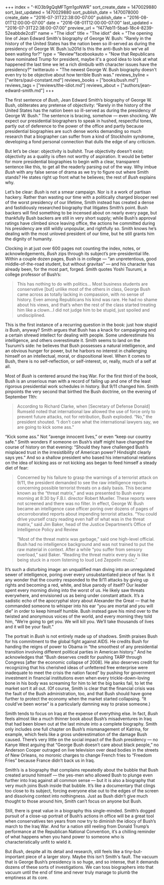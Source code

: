 +++
index = "-KO3b9gQqMFTgm1goNWR"
sort_create_date = 1470029880
sort_last_updated = 1470029880
sort_publish_date = 1470078000
create_date = "2016-07-31T22:38:00-07:00"
publish_date = "2016-08-01T12:00:00-07:00"
date = "2016-08-01T12:00:00-07:00"
last_updated = "2016-07-31T22:38:00-07:00"
preview_url = "f477eb11-5bad-18c4-8239-52eabbde2cd1"
name = "The idiot"
title = "The idiot"
dek = "The opening line of Jean Edward Smith's biography of George W. Bush: \"Rarely in the history of the United States has the nation been so ill-served as during the presidency of George W. Bush.\u201d Is this the anti-Bush bio we've all been waiting for?"
type = "Review"facebookauto = "Now that Republicans have nominated Trump for president, maybe it's a good idea to look at what happened the last time we let a rich dimbulb with character issues have the presidency?"
twitterauto = "The newest George W. Bush biography doesn't even try to be objective about how terrible Bush was."
reviews_byline = ["writers/paul-constant.md"]
reviews_books = ["books/bush.md"]
reviews_tags = ["reviews/the-idiot.md"]
reviews_about = ["authors/jean-edward-smith.md"]
+++

The first sentence of *Bush*, Jean Edward Smith’s biography of George W. Bush, obliterates any pretense of objectivity: “Rarely in the history of the United States has the nation been so ill-served as during the presidency of George W. Bush.” The sentence is bracing, somehow — even shocking. We expect our presidential biographers to speak in hushed, respectful tones, partly out of deference to the power of the office and partly because presidential biographies are such dense works demanding so much research that a biographer can suffer from a kind of Stockholm syndrome, developing a fond personal connection that dulls the edge of any criticism.

But let’s be clear: objectivity is bullshit. True objectivity doesn’t exist; objectivity as a quality is often not worthy of aspiration. It would be better for more presidential biographies to begin with a clear, transparent sentence like this, to get all the readerly parsing out of the way. Why imbue *Bush* with any false sense of drama as we try to figure out where Smith stands? He states right up front what he believes; the rest of *Bush* explains why.

Let’s be clear: *Bush* is not a smear campaign. Nor is it a work of partisan hackery. Rather than wasting our time with a politically charged blooper reel of the worst presidency of our lifetime, Smith instead has created a dense and fastidiously researched biography that litigates Smith’s point. Bush backers will find something to be incensed about on nearly every page, but thankfully Bush backers are still in very short supply; while Bush’s approval ratings have climbed since leaving office, the actions he committed during his presidency are still wildly unpopular, and rightfully so. Smith knows he’s dealing with the most unloved president of our time, but he still grants him the dignity of humanity.

Clocking in at just over 600 pages not counting the index, notes, or acknowledgements, *Bush* zips through its subject’s pre-presidential life. Within a couple dozen pages, Bush is in college — “an unpretentious, good middle-of-the-road student, but without gravitas” — and his character has already been, for the most part, forged. Smith quotes Yoshi Tsurumi, a college professor of Bush’s: 

<blockquote>This has nothing to do with politics… Most business students are conservative [but] unlike most of the others in class, George Bush came across as totally lacking in compassion, with no sense of history. Even among Republicans his kind was rare. He had no shame about his views, and that’s when the rest of the class started treating him like a clown…I did not judge him to be stupid, just spoiled and undisciplined.</blockquote>

This is the first instance of a recurring question in the book: just how stupid *is* Bush, anyway? Smith argues that Bush has a knack for campaigning and a certain shrewd intellect for dealing with people. Some underestimate his intelligence, and others overestimate it. Smith seems to land on the Tsurumi’s side: he believes that Bush possesses a natural intelligence, and an obvious hunger for power, but he harbors no interest in challenging himself on an intellectual, moral, or dispositional level. When it comes to Bush, there is no self-reflection, or self-interest, or, really, much of a self at all.

<div class="break"></div>

Most of *Bush* is centered around the Iraq War. For the first third of the book, Bush is an unserious man with a record of failing up and one of the least rigorous presidential work schedules in history. But 9/11 changed him. Smith pinpoints the very second that birthed the Bush doctrine, on the evening of September 11th:

<blockquote>According to Richard Clarke, when [Secretary of Defense Donald] Rumseld noted that international law allowed the use of force only to prevent future attacks, not for retribution, Bush exploded. “No,” the president shouted. “I don’t care what the international lawyers say, we are going to kick some ass.”</blockquote>

“Kick some ass.” Not “avenge innocent lives,” or even “keep our country safe.”  Smith wonders if someone on Bush’s staff might have changed the course of history on that evening: “Should they have challenged Bush’s misplaced trust in the irresistibility of American power? Hindsight clearly says yes.”  And so a shallow president who based his international relations on the idea of kicking ass or not kicking ass began to feed himself a steady diet of fear:

<blockquote><p>Concerned by his failure to grasp the warnings of a terrorist attack on 9/11, the president demanded to see the raw intelligence reports concerning possible terrorist threats on a daily basis. This became known as the “threat matrix,” and was presented to Bush every morning at 8:30 by F.B.I. director Robert Mueller. These reports were not screened and there was no filter. In effect, George W. Bush became an intelligence case officer poring over dozens of pages of uncorroborated reports about impending terrorist attacks. “You could drive yourself crazy reading even half of what was in the threat matrix,” said Jim Baker, head of the Justice Department’s Office of Intelligence Policy and Review</p>

<p>”Most of the threat matrix was garbage,” said one high-level official. Bush had no intelligence background and was not trained to put the raw material in context. After a while “you suffer from sensory overload,” said Baker. “Reading the threat matrix every day is like being stuck in a room listening to loud Led Zeppelin music.”</blockquote>

It’s such a disturbing image: an unqualified man diving into an unregulated sewer of intelligence, poring over every unsubstantiated piece of fear. Is it any wonder that the country responded to the 9/11 attacks by giving up rights and becoming a red, white, and blue parody of itself? Our leader spent every morning diving into the worst of us. He likely saw threats everywhere, and envisioned us as being under constant attack. It’s a sadistic echo of the apocryphal story about Alexander the Great — that he commanded someone to whisper into his ear “you are mortal and you will die” in order to keep himself humble. Bush instead gave his mind over to the twisted and anonymous voices of the world, and every morning they told him, “We’re going to get you. We will kill you. We’ll take thousands of lives and it will be your fault.”

<div class="break"></div>

The portrait in *Bush* is not entirely made up of shadows. Smith praises Bush for his commitment to the global fight against AIDS. He credits Bush for handing the reigns of power to Obama in “the smoothest of any presidential transition involving different political parties in American history.” And he acknowledges that “Bush deserves credit for pushing TARP through Congress [after the economic collapse of 2008]. He also deserves credit for recognizing that his cherished ideas of unfettered free enterprise were inadequate to meet the crisis the nation faced” by pushing for government investment in financial institutions even when every trickle-down-loving bone in his body was screaming for him to let the big banks fail, to let the market sort it all out. (Of course, Smith is clear that the financial crisis was the fault of the Bush administration, too, and that Bush should have gone further to protect the economy when the market started collapsing. “It could’ve been worse” is a particularly damning way to praise someone.)

Smith tends to focus on Iraq at the expense of everything else. In fact, *Bush* feels almost like a much thinner book about Bush’s misadventures in Iraq that had been blown out at the last minute into a complete biography. Smith only includes one full chapter on Bush’s mismanagement of Katrina, for example, which feels like a gross underestimation of the damage Bush caused. There’s very little on the social impact of the Bush presidency — no Kanye West arguing that “George Bush doesn’t care about black people,” no Anderson Cooper outraged on live television over dead bodies in the streets of New Orleans, no moronic charges to change French fries to “Freedom Fries” because France didn’t back us in Iraq. 

Smith’s is a biography that complains repeatedly about the bubble that Bush created around himself — the yes-men who allowed Bush to plunge even further into Iraq against all common sense — but it is also a biography that very much joins Bush inside that bubble. It’s like a documentary that clings too close to its subject, forcing everyone else out to the edges of the screen and dissolving context into nothingness. Just as Bush didn’t give much thought to those around him, Smith can’t focus on anyone but Bush. 

Still, there is great value in a biography this single-minded. Smith’s dogged pursuit of a close-up portrait of Bush’s actions in office will be a great tool when conservatives ten years from now try to diminish the idiocy of Bush’s march to the Iraq War. And for a nation still reeling from Donald Trump’s performance at the Republican National Convention, it’s a chilling reminder of what happens when you hand power to someone who is characteristically unfit to wield it. 

But *Bush*, despite all its detail and research, still feels like a tiny-but-important piece of a larger story. Maybe this isn't Smith's fault. The vacuum that is George Bush’s presidency is so huge, and so intense, that it demands dozens of these sorts of investigations. We can toss biographers into that vacuum until the end of time and never truly manage to plumb the emptiness at its core.
